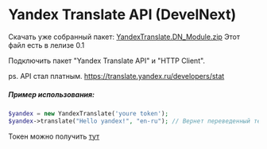 # Yandex Translate API (DevelNext)

Скачать уже собранный пакет: [YandexTranslate.DN_Module.zip](https://github.com/jphp-group-community/Yandex-Translate-API-DevelNext/releases/download/0.1/YandexTranslate.DN_Module.zip)
Этот файл есть в лелизе 0.1

Подключить пакет "Yandex Translate API" и "HTTP Client".

ps. API стал платным. https://translate.yandex.ru/developers/stat

##### Пример использования:

```php
$yandex = new YandexTranslate('youre token');
$yandex->translate("Hello yandex!", "en-ru"); // Вернет переведенный текст или произойдет иключение
```

Токен можно получить [тут](https://tech.yandex.ru/keys/get/?service=trnsl)

